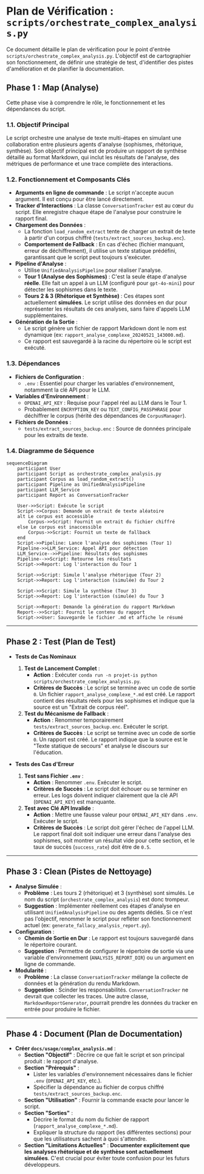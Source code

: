 # Plan de Vérification : `scripts/orchestrate_complex_analysis.py`

Ce document détaille le plan de vérification pour le point d'entrée `scripts/orchestrate_complex_analysis.py`. L'objectif est de cartographier son fonctionnement, de définir une stratégie de test, d'identifier des pistes d'amélioration et de planifier la documentation.

## Phase 1 : Map (Analyse)

Cette phase vise à comprendre le rôle, le fonctionnement et les dépendances du script.

### 1.1. Objectif Principal

Le script orchestre une analyse de texte multi-étapes en simulant une collaboration entre plusieurs agents d'analyse (sophismes, rhétorique, synthèse). Son objectif principal est de produire un rapport de synthèse détaillé au format Markdown, qui inclut les résultats de l'analyse, des métriques de performance et une trace complète des interactions.

### 1.2. Fonctionnement et Composants Clés

*   **Arguments en ligne de commande** : Le script n'accepte aucun argument. Il est conçu pour être lancé directement.
*   **Tracker d'Interactions** : La classe `ConversationTracker` est au cœur du script. Elle enregistre chaque étape de l'analyse pour construire le rapport final.
*   **Chargement des Données** :
    *   La fonction `load_random_extract` tente de charger un extrait de texte à partir d'un corpus chiffré (`tests/extract_sources_backup.enc`).
    *   **Comportement de Fallback** : En cas d'échec (fichier manquant, erreur de déchiffrement), il utilise un texte statique prédéfini, garantissant que le script peut toujours s'exécuter.
*   **Pipeline d'Analyse** :
    *   Utilise `UnifiedAnalysisPipeline` pour réaliser l'analyse.
    *   **Tour 1 (Analyse des Sophismes)** : C'est la seule étape d'analyse **réelle**. Elle fait un appel à un LLM (configuré pour `gpt-4o-mini`) pour détecter les sophismes dans le texte.
    *   **Tours 2 & 3 (Rhétorique et Synthèse)** : Ces étapes sont actuellement **simulées**. Le script utilise des données en dur pour représenter les résultats de ces analyses, sans faire d'appels LLM supplémentaires.
*   **Génération de la Sortie** :
    *   Le script génère un fichier de rapport Markdown dont le nom est dynamique (ex: `rapport_analyse_complexe_20240521_143000.md`).
    *   Ce rapport est sauvegardé à la racine du répertoire où le script est exécuté.

### 1.3. Dépendances

*   **Fichiers de Configuration** :
    *   `.env` : Essentiel pour charger les variables d'environnement, notamment la clé API pour le LLM.
*   **Variables d'Environnement** :
    *   `OPENAI_API_KEY` : Requise pour l'appel réel au LLM dans le Tour 1.
    *   Probablement `ENCRYPTION_KEY` ou `TEXT_CONFIG_PASSPHRASE` pour déchiffrer le corpus (hérité des dépendances de `CorpusManager`).
*   **Fichiers de Données** :
    *   `tests/extract_sources_backup.enc` : Source de données principale pour les extraits de texte.

### 1.4. Diagramme de Séquence

```mermaid
sequenceDiagram
    participant User
    participant Script as orchestrate_complex_analysis.py
    participant Corpus as load_random_extract()
    participant Pipeline as UnifiedAnalysisPipeline
    participant LLM_Service
    participant Report as ConversationTracker

    User->>Script: Exécute le script
    Script->>Corpus: Demande un extrait de texte aléatoire
    alt Le corpus est accessible
        Corpus->>Script: Fournit un extrait du fichier chiffré
    else Le corpus est inaccessible
        Corpus->>Script: Fournit un texte de fallback
    end
    Script->>Pipeline: Lance l'analyse des sophismes (Tour 1)
    Pipeline->>LLM_Service: Appel API pour détection
    LLM_Service-->>Pipeline: Résultats des sophismes
    Pipeline-->>Script: Retourne les résultats
    Script->>Report: Log l'interaction du Tour 1
    
    Script->>Script: Simule l'analyse rhétorique (Tour 2)
    Script->>Report: Log l'interaction (simulée) du Tour 2
    
    Script->>Script: Simule la synthèse (Tour 3)
    Script->>Report: Log l'interaction (simulée) du Tour 3

    Script->>Report: Demande la génération du rapport Markdown
    Report-->>Script: Fournit le contenu du rapport
    Script->>User: Sauvegarde le fichier .md et affiche le résumé
```

---

## Phase 2 : Test (Plan de Test)

*   **Tests de Cas Nominaux**
    1.  **Test de Lancement Complet** :
        *   **Action** : Exécuter `conda run -n projet-is python scripts/orchestrate_complex_analysis.py`.
        *   **Critères de Succès** : Le script se termine avec un code de sortie `0`. Un fichier `rapport_analyse_complexe_*.md` est créé. Le rapport contient des résultats réels pour les sophismes et indique que la source est un "Extrait de corpus réel".
    2.  **Test du Mécanisme de Fallback** :
        *   **Action** : Renommer temporairement `tests/extract_sources_backup.enc`. Exécuter le script.
        *   **Critères de Succès** : Le script se termine avec un code de sortie `0`. Un rapport est créé. Le rapport indique que la source est le "Texte statique de secours" et analyse le discours sur l'éducation.

*   **Tests des Cas d'Erreur**
    1.  **Test sans Fichier `.env`** :
        *   **Action** : Renommer `.env`. Exécuter le script.
        *   **Critères de Succès** : Le script doit échouer ou se terminer en erreur. Les logs doivent indiquer clairement que la clé API (`OPENAI_API_KEY`) est manquante.
    2.  **Test avec Clé API Invalide** :
        *   **Action** : Mettre une fausse valeur pour `OPENAI_API_KEY` dans `.env`. Exécuter le script.
        *   **Critères de Succès** : Le script doit gérer l'échec de l'appel LLM. Le rapport final doit soit indiquer une erreur dans l'analyse des sophismes, soit montrer un résultat vide pour cette section, et le taux de succès (`success_rate`) doit être de `0.5`.

---

## Phase 3 : Clean (Pistes de Nettoyage)

*   **Analyse Simulée** :
    *   **Problème** : Les tours 2 (rhétorique) et 3 (synthèse) sont simulés. Le nom du script (`orchestrate_complex_analysis`) est donc trompeur.
    *   **Suggestion** : Implémenter réellement ces étapes d'analyse en utilisant `UnifiedAnalysisPipeline` ou des agents dédiés. Si ce n'est pas l'objectif, renommer le script pour refléter son fonctionnement actuel (ex: `generate_fallacy_analysis_report.py`).
*   **Configuration** :
    *   **Chemin de Sortie en Dur** : Le rapport est toujours sauvegardé dans le répertoire courant.
    *   **Suggestion** : Permettre de configurer le répertoire de sortie via une variable d'environnement (`ANALYSIS_REPORT_DIR`) ou un argument en ligne de commande.
*   **Modularité** :
    *   **Problème** : La classe `ConversationTracker` mélange la collecte de données et la génération du rendu Markdown.
    *   **Suggestion** : Scinder les responsabilités. `ConversationTracker` ne devrait que collecter les traces. Une autre classe, `MarkdownReportGenerator`, pourrait prendre les données du tracker en entrée pour produire le fichier.

---

## Phase 4 : Document (Plan de Documentation)

*   **Créer `docs/usage/complex_analysis.md`** :
    *   **Section "Objectif"** : Décrire ce que fait le script et son principal produit : le rapport d'analyse.
    *   **Section "Prérequis"** :
        *   Lister les variables d'environnement nécessaires dans le fichier `.env` (`OPENAI_API_KEY`, etc.).
        *   Spécifier la dépendance au fichier de corpus chiffré `tests/extract_sources_backup.enc`.
    *   **Section "Utilisation"** : Fournir la commande exacte pour lancer le script.
    *   **Section "Sorties"** :
        *   Décrire le format du nom du fichier de rapport (`rapport_analyse_complexe_*.md`).
        *   Expliquer la structure du rapport (les différentes sections) pour que les utilisateurs sachent à quoi s'attendre.
    *   **Section "Limitations Actuelles"** : **Documenter explicitement que les analyses rhétorique et de synthèse sont actuellement simulées**. C'est crucial pour éviter toute confusion pour les futurs développeurs.